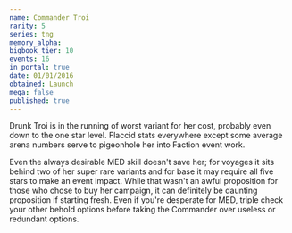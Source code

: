 ```yaml
---
name: Commander Troi
rarity: 5
series: tng
memory_alpha:
bigbook_tier: 10
events: 16
in_portal: true
date: 01/01/2016
obtained: Launch
mega: false
published: true
---
```


Drunk Troi is in the running of worst variant for her cost, probably even down to the one star level. Flaccid stats everywhere except some average arena numbers serve to pigeonhole her into Faction event work.

Even the always desirable MED skill doesn't save her; for voyages it sits behind two of her super rare variants and for base it may require all five stars to make an event impact. While that wasn't an awful proposition for those who chose to buy her campaign, it can definitely be daunting proposition if starting fresh. Even if you're desperate for MED, triple check your other behold options before taking the Commander over useless or redundant options.
